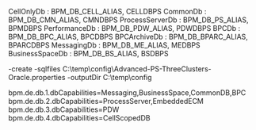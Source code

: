 CellOnlyDb : BPM_DB_CELL_ALIAS, CELLDBPS
CommonDb : BPM_DB_CMN_ALIAS, CMNDBPS
ProcessServerDb : BPM_DB_PS_ALIAS, BPMDBPS
PerformanceDb : BPM_DB_PDW_ALIAS, PDWDBPS
BPCDb : BPM_DB_BPC_ALIAS, BPCDBPS
BPCArchiveDb : BPM_DB_BPARC_ALIAS, BPARCDBPS
MessagingDb : BPM_DB_ME_ALIAS, MEDBPS
BusinessSpaceDb : BPM_DB_BS_ALIAS, BSDBPS

-create -sqlfiles C:\temp\config\Advanced-PS-ThreeClusters-Oracle.properties -outputDir C:\temp\config

bpm.de.db.1.dbCapabilities=Messaging,BusinessSpace,CommonDB,BPC
bpm.de.db.2.dbCapabilities=ProcessServer,EmbeddedECM
bpm.de.db.3.dbCapabilities=PDW
bpm.de.db.4.dbCapabilities=CellScopedDB

